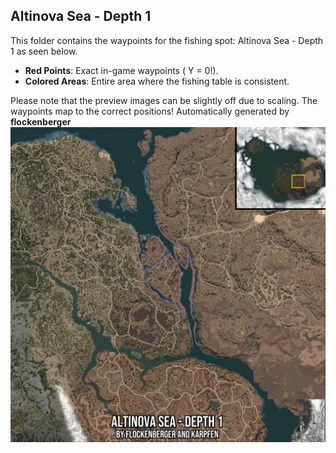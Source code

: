 ## Altinova Sea - Depth 1
This folder contains the waypoints for the fishing spot: Altinova Sea - Depth 1 as seen below.

- **Red Points**: Exact in-game waypoints ( Y = 0!).
- **Colored Areas**: Entire area where the fishing table is consistent.

Please note that the preview images can be slightly off due to scaling. The waypoints map to the correct positions!
Automatically generated by **flockenberger**
![preview_Altinova Sea - Depth 1](./Preview.webp)